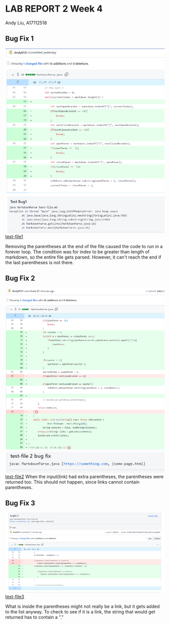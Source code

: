 # LAB REPORT 2 Week 4
Andy Liu, A17112518

## Bug Fix 1
![Image](img2/change1.PNG)
![Image](img2/fail1.PNG)
[test-file1](test-file1.md)

Removing the parentheses at the end of the file caused the code to run in a forever loop.
The condition was for index to be greater than length of markdown, so the entire file gets parsed. However, it can't reach the end if the last parentheses is not there.


## Bug Fix 2
![Image](img2/change2.PNG)
![Image](img2/fail2.PNG)
[test-file2](test-file2.md)
When the input(link) had extra parentheses, the parentheses were returned too. This should not happen, since links cannot contain parentheses.

## Bug Fix 3
![Image](img2/change3.PNG)
[test-file3](test-file3.md)

What is inside the parentheses might not really be a link, but it gets added to the list anyway. To check to see if it is a link, the string that would get returned has to contain a "."